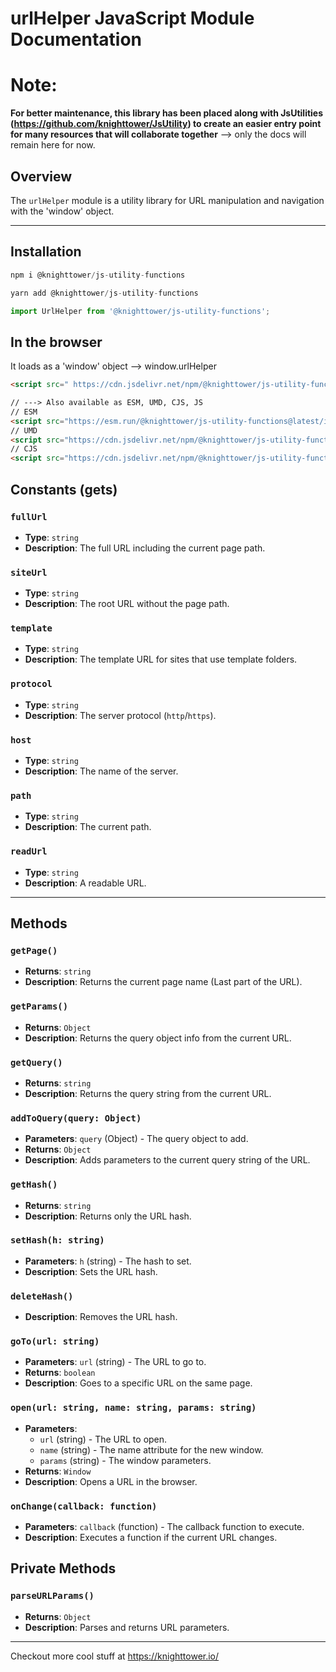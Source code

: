 
# urlHelper JavaScript Module Documentation

# Note:  
**For better maintenance, this library has been placed along with JsUtilities (https://github.com/knighttower/JsUtility) to create an easier entry point for many resources that will collaborate together**
--> only the docs will remain here for now.  

## Overview

The `urlHelper` module is a utility library for URL manipulation and navigation with the 'window' object.

---  

## Installation
```javascript
npm i @knighttower/js-utility-functions
```
```javascript
yarn add @knighttower/js-utility-functions
```
```javascript
import UrlHelper from '@knighttower/js-utility-functions';
```  

## In the browser  
It loads as a 'window' object --> window.urlHelper
```html
<script src=" https://cdn.jsdelivr.net/npm/@knighttower/js-utility-functions@latest/dist/browser/UrlHelper.min.js"></script>

// ---> Also available as ESM, UMD, CJS, JS
// ESM 
<script src="https://esm.run/@knighttower/js-utility-functions@latest/index.mjs"></script>
// UMD
<script src="https://cdn.jsdelivr.net/npm/@knighttower/js-utility-functions@latest/dist/umd/UrlHelper.min.js"></script>
// CJS
<script src="https://cdn.jsdelivr.net/npm/@knighttower/js-utility-functions@latest/dist/cjs/UrlHelper.min.js"></script>

```    

## Constants (gets)

### `fullUrl`

- **Type**: `string`
- **Description**: The full URL including the current page path.

### `siteUrl`

- **Type**: `string`
- **Description**: The root URL without the page path.

### `template`

- **Type**: `string`
- **Description**: The template URL for sites that use template folders.

### `protocol`

- **Type**: `string`
- **Description**: The server protocol (`http`/`https`).

### `host`

- **Type**: `string`
- **Description**: The name of the server.

### `path`

- **Type**: `string`
- **Description**: The current path.

### `readUrl`

- **Type**: `string`
- **Description**: A readable URL.  

---

## Methods

### `getPage()`

- **Returns**: `string`
- **Description**: Returns the current page name (Last part of the URL).

### `getParams()`

- **Returns**: `Object`
- **Description**: Returns the query object info from the current URL.

### `getQuery()`

- **Returns**: `string`
- **Description**: Returns the query string from the current URL.

### `addToQuery(query: Object)`

- **Parameters**: `query` (Object) - The query object to add.
- **Returns**: `Object`
- **Description**: Adds parameters to the current query string of the URL.

### `getHash()`

- **Returns**: `string`
- **Description**: Returns only the URL hash.

### `setHash(h: string)`

- **Parameters**: `h` (string) - The hash to set.
- **Description**: Sets the URL hash.

### `deleteHash()`

- **Description**: Removes the URL hash.

### `goTo(url: string)`

- **Parameters**: `url` (string) - The URL to go to.
- **Returns**: `boolean`
- **Description**: Goes to a specific URL on the same page.

### `open(url: string, name: string, params: string)`

- **Parameters**:
  - `url` (string) - The URL to open.
  - `name` (string) - The name attribute for the new window.
  - `params` (string) - The window parameters.
- **Returns**: `Window`
- **Description**: Opens a URL in the browser.

### `onChange(callback: function)`

- **Parameters**: `callback` (function) - The callback function to execute.
- **Description**: Executes a function if the current URL changes.

## Private Methods

### `parseURLParams()`

- **Returns**: `Object`
- **Description**: Parses and returns URL parameters.  
---

Checkout more cool stuff at https://knighttower.io/

